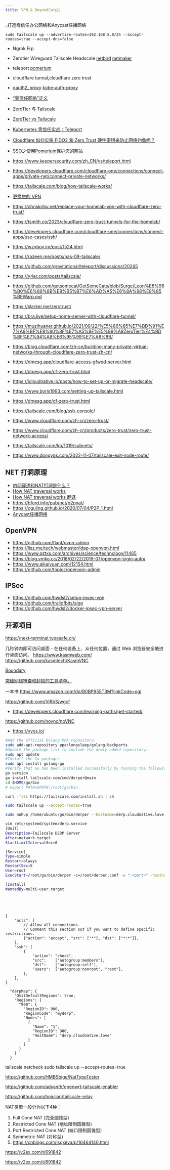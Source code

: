 ```yaml
---
title: VPN & BeyondCorp📝
---
```


_打造零信任办公网络和Anycast任播网络
```
sudo tailscale up --advertise-routes=192.168.8.0/24 --accept-routes=true --accept-dns=false
```
- Ngrok Frp 
- Zerotier Wireguard Tailscale Headscale  [netbird](https://netbird.io/) [netmaker](https://www.netmaker.io/)
- teleport [pomerium](https://github.com/pomerium/pomerium) 
- cloudflare tunnal,cloudflare zero trust
- [oauth2_proxy](https://github.com/bitly/oauth2_proxy) [kube-auth-proxy](https://github.com/jwalton/kube-auth-proxy)



- [“零信任网络”定义](https://tailscale.com/kb/1123/zero-trust/)
- [ZeroTier 与 Tailscale](https://tailscale.com/compare/zerotier/) 
- [ZeroTier vs Tailscale](https://www.e2encrypted.com/posts/tailscale-vs-zerotier-comprehensive-comparison/)
- [Kubernetes 零信任实战：Teleport](https://pandaychen.github.io/2020/11/20/HOW-TO-HACK-KUBECTL-EXEC-IN-KUBERNETES/)
- [Cloudflare 如何实施 FIDO2 和 Zero Trust 硬件密钥来防止网络钓鱼呢？](https://blog.cloudflare.com/zh-cn/how-cloudflare-implemented-fido2-and-zero-trust-zh-cn/)
- [SSO之使用Pomerium保护您的网站](http://www.lishuai.fun/2022/06/15/pomerium/#/%E8%AE%A4%E8%AF%81%E6%B5%81%E7%A8%8B)
- https://www.keepersecurity.com/zh_CN/vs/teleport.html
- https://developers.cloudflare.com/cloudflare-one/connections/connect-apps/private-net/connect-private-networks/
- https://tailscale.com/blog/how-tailscale-works/
- [更换您的 VPN](https://developers.cloudflare.com/learning-paths/replace-vpn/) 
- https://chriskirby.net/replace-your-homelab-vpn-with-cloudflare-zero-trust/
- https://tsmith.co/2023/cloudflare-zero-trust-tunnels-for-the-homelab/
- https://developers.cloudflare.com/cloudflare-one/connections/connect-apps/use-cases/ssh/
- https://wzyboy.im/post/1524.html
- https://razeen.me/posts/nas-09-tailscale/
- https://github.com/gravitational/teleport/discussions/20245
- https://y4er.com/posts/tailscale/
- https://github.com/getsomecat/GetSomeCats/blob/Surge/Loon%E6%96%B0%E6%89%8B%E8%B5%B7%E6%AD%A5%E6%8A%98%E8%85%BEWarp.md
- https://slarker.me/zerotrust/
- https://bra.live/setup-home-server-with-cloudflare-tunnel/
- https://muzihuaner.github.io/2021/09/22/%E5%86%85%E7%BD%91%E7%A9%BF%E9%80%8F%E7%A5%9E%E5%99%A8ZeroTier%E4%BD%BF%E7%94%A8%E6%95%99%E7%A8%8B/
- https://blog.cloudflare.com/zh-cn/building-many-private-virtual-networks-through-cloudflare-zero-trust-zh-cn/
- https://dmesg.app/cloudflare-access-gfwed-server.html
- https://dmesg.app/cf-zero-trust.html
- https://icloudnative.io/posts/how-to-set-up-or-migrate-headscale/
- https://www.boris1993.com/setting-up-tailscale.html
- https://dmesg.app/cf-zero-trust.html
- https://tailscale.com/blog/ssh-console/
- https://www.cloudflare.com/zh-cn/zero-trust/
- https://www.cloudflare.com/zh-cn/products/zero-trust/zero-trust-network-access/
- https://tailscale.com/kb/1019/subnets/
- https://www.dongvps.com/2022-11-07/tailscale-exit-node-route/


## NET 打洞原理
- [内网穿透和NAT打洞是什么？](https://www.bilibili.com/video/BV19W4y1X7mV/)
- [How NAT traversal works](https://tailscale.com/blog/how-nat-traversal-works/)
- [How NAT traversal works 翻译](https://arthurchiao.art/blog/how-nat-traversal-works-zh/)
- https://bford.info/pub/net/p2pnat/
- https://cguling.github.io/2020/07/04/P2P_1.html
- [Anycast任播网络](https://zhuanlan.zhihu.com/p/639088952)


## OpenVPN
- https://github.com/flant/ovpn-admin
- https://lisz.me/tech/webmaster/ldap-openvpn.html
- https://www.qztxs.com/archives/science/technology/11465
- https://blog.vmko.cc/2018/02/22/2019-07/openvpn-login-auto/
- https://www.aikaiyuan.com/12154.html
- https://github.com/topics/openvpn-admin

## IPSec
- https://github.com/hwdsl2/setup-ipsec-vpn
- https://github.com/trailofbits/algo
- https://github.com/hwdsl2/docker-ipsec-vpn-server


## 开源项目
https://next-terminal.typesafe.cn/

几秒钟内即可访问桌面 - 在任何设备上、从任何位置，通过 Web 浏览器安全地进行桌面访问。
https://www.kasmweb.com/
https://github.com/kasmtech/KasmVNC

[Boundary ](https://portal.cloud.hashicorp.com/services/boundary)

[突破网络审查和封锁的工具清单。](https://github.com/aturl/awesome-anti-gfw/tree/master)

一本书 https://www.amazon.com/dp/B0BP955T3M?linkCode=ogi

https://github.com/ViRb3/wgcf


- https://developers.cloudflare.com/learning-paths/get-started/

https://github.com/novnc/noVNC  


- https://vyos.io/





















```bash
#Add the official Golang PPA repository:
sudo add-apt-repository ppa:longsleep/golang-backports
#Update the package list to include the newly added repository:
sudo apt update
#Install the Go package:
sudo apt install golang-go
#Verify that Go has been installed successfully by running the following command:
go version
go install tailscale.com/cmd/derper@main
cd $HOME/go/bin 
# export PATH=$PATH:/root/go/bin

curl -fsSL https://tailscale.com/install.sh | sh

sudo tailscale up --accept-routes=true

sudo nohup /home/ubuntu/go/bin/derper --hostname=derp.cloudnative.love --verify-clients &

vim /etc/systemd/system/derp.service
[Unit]
Description=Tailscale DERP Server
After=network.target
StartLimitIntervalSec=0

[Service]
Type=simple
Restart=always
RestartSec=5
User=root
ExecStart=/root/go/bin/derper -c=/root/derper.conf -a ":<port>" -hostname "<domain>" --stun

[Install]
WantedBy=multi-user.target
```

```




{
	"acls": [
		// Allow all connections.
		// Comment this section out if you want to define specific restrictions.
		{"action": "accept", "src": ["*"], "dst": ["*:*"]},
	],
	"ssh": [
		{
			"action": "check",
			"src":    ["autogroup:members"],
			"dst":    ["autogroup:self"],
			"users":  ["autogroup:nonroot", "root"],
		},
	],
}

  "derpMap": {
    "OmitDefaultRegions": true,
    "Regions": {
      "900": {
        "RegionID": 900,
        "RegionCode": "myderp",
        "Nodes": [
          {
            "Name": "1",
            "RegionID": 900,
            "HostName": "derp.cloudnative.love"
          }
        ]
      }
    }
  }

```
tailscale netcheck
sudo tailscale up --accept-routes=true

https://github.com/HMBSbige/NatTypeTester

https://github.com/adyanth/openwrt-tailscale-enabler

https://github.com/hojulian/tailscale-relay

NAT类型一般分为以下4种：
1. Full Cone NAT (完全圆锥型)
2. Restricted Cone NAT (地址限制圆锥型)
3. Port Restricted Cone NAT (端口限制圆锥型)
4. Symmetric NAT (对称型)
5. https://cnblogs.com/lsgxeva/p/16464140.html



https://v2ex.com/t/691842

https://v2ex.com/t/691842